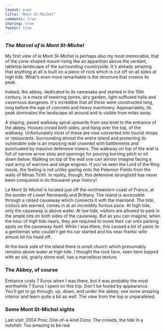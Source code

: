 ```yaml
---
layout: page
title: "Mont St-Michel"
comments: true
sharing: true
footer: true
---
```

<h3><em>The Marvel of le Mont St-Michel</em></h3>

My first view of le Mont St-Michel is perhaps also my most memorable, that of the cone-shaped mount rising like an apparition above the verdant, tabletop landscape of the surrounding countryside. It's already amazing that anything at all is built on a piece of rock which is cut off on all sides at high tide. What's even more remarkable is the structure that crowns its peak.

Indeed, the abbey, dedicated to its namesake and started in the 10th century, is a maze of towering spires, airy garden, light-suffused halls and cavernous dungeons. It's incredible that all these were constructed long, long before the age of concrete and heavy machinery. Appropriately, its peak dominates the landscape all around and is visible from miles away. 

A sloping, paved walkway spiral upwards from sea level to the entrance of the abbey. Houses crowd both sides, and hang over the top, of the walkway. Unfortunately most of these are now converted into tourist shops or restaurants. Surrounding almost the entire island and protecting its vulnerable side is an imposing wall crowned with battlements and punctuated by massive defensive towers. The walkway on top of the wall is full of narrow arrow slots and openings for pouring burning pitch or oil down below. Walking on top of the wall one can almost imagine facing a vast army of warriors and siege engines. If you've seen the Lord of the Ring movie, the feeling is not unlike gazing onto the Pelennor Fields from the walls of Minas Tirith. In reality, though, this defensive stronghold has never been conquered in its thousand-year history!


Le Mont St-Michel is located just off the northwestern coast of France, at the border of Lower Normandy and Brittany. The island is accessible through a raised causeway which connects it with the mainland. The tide, visitors are warned, comes in at an incredibly furious pace. At high tide, only the causeway is above water. At low tide, visitors are allowed to park in the ample lots on both sides of the causeway. But as you can imagine, when the hour of high tide nears, they are required to move their car onto parking spots on the causeway itself. While I was there, this caused a bit of panic to a gentleman who couldn't get his car started and his near-frantic wife almost bit his head off..

At the back side of the island there is small church which presumably remains above water at high tide. I thought the rock face, seen here topped with an old, gnarly stone wall, has a marvellous texture.

<h3>The Abbey, of course</h3>
Entrance costs 7 Euros when I was there, but it was probably the most worthwhile 7 Euros I spent on this trip. Don't be fooled by appearance. You'll get to go through, up, down, and under the abbey, see some amazing interior and learn quite a bit as well. The view from the top is unparalleled.

<h3>Some Mont St-Michel sights</h3>




Last visit: 2004
Pros: One-of-a-kind
Cons: The crowds, the tide
In a nutshell: Too amazing to be real


